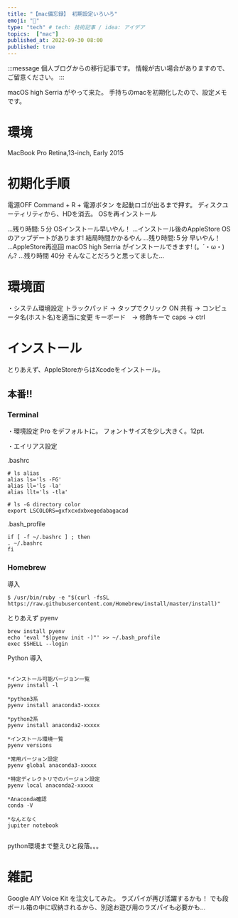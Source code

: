 ```yaml
---
title: "【mac備忘録】 初期設定いろいろ"
emoji: "🍔"
type: "tech" # tech: 技術記事 / idea: アイデア
topics:  ["mac"]
published_at: 2022-09-30 08:00
published: true
---
```

<!-- ブログ移行 articles/2017-09-30-mac-startup.md -->

:::message
個人ブログからの移行記事です。
情報が古い場合がありますので、ご留意ください。
:::

macOS high Serria がやって来た。 手持ちのmacを初期化したので、設定メモです。

# 環境

MacBook Pro Retina,13-inch, Early 2015

# 初期化手順

電源OFF Command + R + 電源ボタン を起動ロゴが出るまで押す。 
ディスクユーティリティから、HDを消去。 OSを再インストール

...残り時間:５分 OSインストール早いやん！
...インストール後のAppleStore OSのアップデートがあります! 結局時間かかるやん
...残り時間:５分 早いやん！
...AppleStore再巡回 macOS high Serria がインストールできます! (。´・ω・)ん?
...残り時間 40分 そんなことだろうと思ってました...

# 環境面

・システム環境設定 
トラックパッド → タップでクリック ON 
共有 → コンピュータ名(ホスト名)を適当に変更 
キーボード　→ 修飾キーで caps → ctrl

# インストール

とりあえず、AppleStoreからはXcodeをインストール。

## 本番!!

### Terminal

・環境設定 Pro をデフォルトに。 フォントサイズを少し大きく。12pt.

・エイリアス設定

.bashrc

```
# ls alias
alias ls='ls -FG'
alias ll='ls -la'
alias llt='ls -tla'

# ls -G directory color
export LSCOLORS=gxfxcxdxbxegedabagacad

```

.bash\_profile

```
if [ -f ~/.bashrc ] ; then
. ~/.bashrc
fi

```

### Homebrew

導入

```
$ /usr/bin/ruby -e "$(curl -fsSL https://raw.githubusercontent.com/Homebrew/install/master/install)"

```

とりあえず pyenv

```
brew install pyenv
echo 'eval "$(pyenv init -)"' >> ~/.bash_profile
exec $SHELL --login

```

Python 導入

```

*インストール可能バージョン一覧
pyenv install -l

*python3系
pyenv install anaconda3-xxxxx

*python2系
pyenv install anaconda2-xxxxx

*インストール環境一覧
pyenv versions

*常用バージョン設定
pyenv global anaconda3-xxxxx

*特定ディレクトリでのバージョン設定
pyenv local anaconda2-xxxxx

*Anaconda確認
conda -V

*なんとなく
jupiter notebook


```

python環境まで整えひと段落。。。

# 雑記

Google AIY Voice Kit を注文してみた。 ラズパイが再び活躍するかも！
でも段ボール箱の中に収納されるから、別途お遊び用のラズパイも必要かも...
